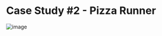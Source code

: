 # Case Study #2 - Pizza Runner
![image](https://github.com/alexmorifusa/SQL/assets/137368881/1e66f6d9-e37b-407c-b148-64b4a2e47d31)
